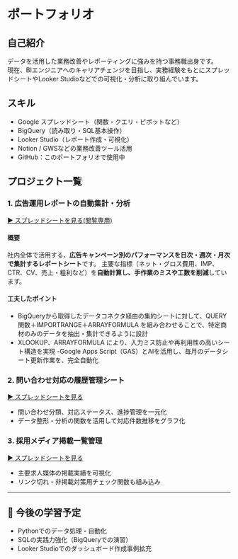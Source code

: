 # ポートフォリオ

## 自己紹介

データを活用した業務改善やレポーティングに強みを持つ事務職出身です。  
現在、BIエンジニアへのキャリアチェンジを目指し、実務経験をもとにスプレッドシートやLooker Studioなどでの可視化・分析に取り組んでいます。

## スキル

- Google スプレッドシート（関数・クエリ・ピボットなど）
- BigQuery（読み取り・SQL基本操作）
- Looker Studio（レポート作成・可視化）
- Notion / GWSなどの業務改善ツール活用
- GitHub：このポートフォリオで使用中

## プロジェクト一覧

### 1. 広告運用レポートの自動集計・分析
[▶ スプレッドシートを見る(閲覧専用)](https://docs.google.com/spreadsheets/d/1d1GF3-Cb-T35ocooElEliWLSJrUc1L1500kz25qQSRg/edit?gid=706257264#gid=706257264)

#### 概要
社内全体で活用する、**広告キャンペーン別のパフォーマンスを日次・週次・月次で集計するレポートシート**です。
主要な指標（ネット・グロス費用、IMP、CTR、CV、売上・粗利など）を**自動計算し、手作業のミスや工数を削減**しています。

#### 工夫したポイント
- BigQueryから取得したデータコネクタ経由の集約シートに対して、QUERY関数＋IMPORTRANGE＋ARRAYFORMULA を組み合わせることで、特定商材のみのデータを抽出・集計できるように設計
- XLOOKUP、ARRAYFORMULA により、入力ミス防止や再利用性の高いシート構造を実現
-Google Apps Script（GAS）とAIを活用し、毎月のデータシート更新作業を、完全自動化

### 2. 問い合わせ対応の履歴管理シート
[▶ スプレッドシートを見る](https://docs.google.com/spreadsheets/d/yyyyyyyyyy)

- 問い合わせ分類、対応ステータス、進捗管理を一元化
- データ整形・分析の関数を活用して対応件数推移をグラフ化

### 3. 採用メディア掲載一覧管理
[▶ スプレッドシートを見る](https://docs.google.com/spreadsheets/d/zzzzzzzzzz)

- 主要求人媒体の掲載実績を可視化
- リンク切れ・非掲載対策用チェック関数も組み込み

---

## 🚀 今後の学習予定

- Pythonでのデータ処理・自動化
- SQLの実践力強化（BigQueryでの演習）
- Looker Studioでのダッシュボード作成事例拡充

